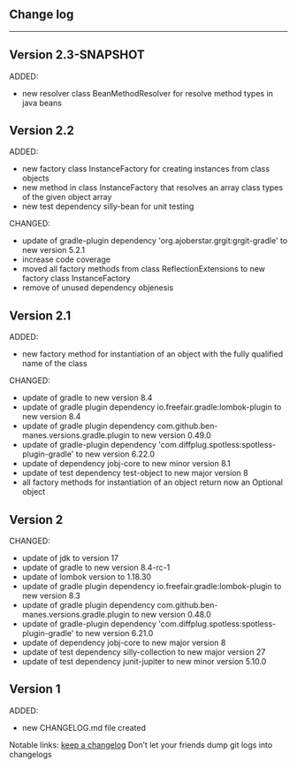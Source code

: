 ## Change log
----------------------

Version 2.3-SNAPSHOT
-------------

ADDED:

- new resolver class BeanMethodResolver for resolve method types in java beans


Version 2.2
-------------

ADDED:

- new factory class InstanceFactory for creating instances from class objects
- new method in class InstanceFactory that resolves an array class types of the given object array
- new test dependency silly-bean for unit testing

CHANGED:

- update of gradle-plugin dependency 'org.ajoberstar.grgit:grgit-gradle' to new version 5.2.1
- increase code coverage
- moved all factory methods from class ReflectionExtensions to new factory class InstanceFactory
- remove of unused dependency objenesis

Version 2.1
-------------

ADDED:

- new factory method for instantiation of an object with the fully qualified name of the class

CHANGED:

- update of gradle to new version 8.4
- update of gradle plugin dependency io.freefair.gradle:lombok-plugin to new version 8.4
- update of gradle plugin dependency com.github.ben-manes.versions.gradle.plugin to new version 0.49.0
- update of gradle-plugin dependency 'com.diffplug.spotless:spotless-plugin-gradle' to new version 6.22.0
- update of dependency jobj-core to new minor version 8.1
- update of test dependency test-object to new major version 8
- all factory methods for instantiation of an object return now an Optional object

Version 2
-------------

CHANGED:

- update of jdk to version 17
- update of gradle to new version 8.4-rc-1
- update of lombok version to 1.18.30
- update of gradle plugin dependency io.freefair.gradle:lombok-plugin to new version 8.3
- update of gradle plugin dependency com.github.ben-manes.versions.gradle.plugin to new version 0.48.0
- update of gradle-plugin dependency 'com.diffplug.spotless:spotless-plugin-gradle' to new version 6.21.0
- update of dependency jobj-core to new major version 8
- update of test dependency silly-collection to new major version 27
- update of test dependency junit-jupiter to new minor version 5.10.0

Version 1
-------------

ADDED:

- new CHANGELOG.md file created

Notable links:
[keep a changelog](http://keepachangelog.com/en/1.0.0/) Don’t let your friends dump git logs into changelogs
